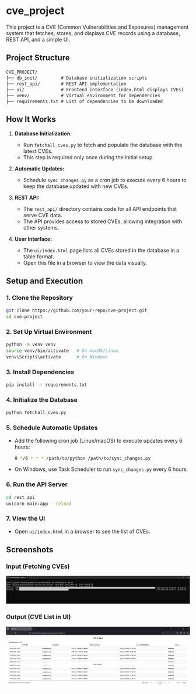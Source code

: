 # cve_project

This project is a CVE (Common Vulnerabilities and Exposures) management system that fetches, stores, and displays CVE records using a database, REST API, and a simple UI.

## Project Structure

```
CVE_PROJECT/
├── db_init/         # Database initialization scripts
├── rest_api/        # REST API implementation
├── ui/              # Frontend interface (index.html displays CVEs)
├── venv/            # Virtual environment for dependencies
├── requirements.txt # List of dependencies to be downloaded
```

## How It Works

1. **Database Initialization:**
   - Run `fetchall_cves.py` to fetch and populate the database with the latest CVEs.
   - This step is required only once during the initial setup.

2. **Automatic Updates:**
   - Schedule `sync_changes.py` as a cron job to execute every 6 hours to keep the database updated with new CVEs.

3. **REST API:**
   - The `rest_api/` directory contains code for all API endpoints that serve CVE data.
   - The API provides access to stored CVEs, allowing integration with other systems.

4. **User Interface:**
   - The `ui/index.html` page lists all CVEs stored in the database in a table format.
   - Open this file in a browser to view the data visually.

## Setup and Execution

### 1. Clone the Repository
```sh
git clone https://github.com/your-repo/cve-project.git
cd cve-project
```

### 2. Set Up Virtual Environment
```sh
python -m venv venv
source venv/bin/activate   # On macOS/Linux
venv\Scripts\activate      # On Windows
```

### 3. Install Dependencies
```sh
pip install -r requirements.txt
```

### 4. Initialize the Database
```sh
python fetchall_cves.py
```

### 5. Schedule Automatic Updates
- Add the following cron job (Linux/macOS) to execute updates every 6 hours:
  ```sh
  0 */6 * * * /path/to/python /path/to/sync_changes.py
  ```
- On Windows, use Task Scheduler to run `sync_changes.py` every 6 hours.

### 6. Run the API Server
```sh
cd rest_api
uvicorn main:app --reload
```

### 7. View the UI
- Open `ui/index.html` in a browser to see the list of CVEs.

## Screenshots
### Input (Fetching CVEs)
![Fetching CVEs](images/intial_fetch.jpg)

### Output (CVE List in UI)
![CVE List](images/cve_list_ui.jpg)
